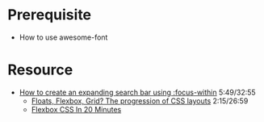 # Prerequisite
- How to use awesome-font


# Resource

- [How to create an expanding search bar using :focus-within](https://www.youtube.com/watch?v=DonxmmWW7Tk)  5:49/32:55
  - [Floats, Flexbox, Grid? The progression of CSS layouts](https://www.youtube.com/watch?v=R7gqJkdc5dM) 2:15/26:59
  - [Flexbox CSS In 20 Minutes](https://www.youtube.com/watch?v=JJSoEo8JSnc)